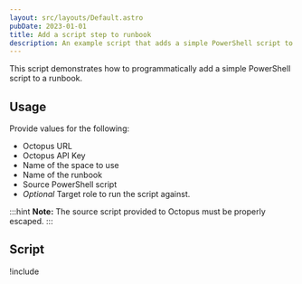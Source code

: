 ```yaml
---
layout: src/layouts/Default.astro
pubDate: 2023-01-01
title: Add a script step to runbook
description: An example script that adds a simple PowerShell script to a runbook.
---
```


This script demonstrates how to programmatically add a simple PowerShell script to a runbook.

## Usage

Provide values for the following:

- Octopus URL
- Octopus API Key
- Name of the space to use
- Name of the runbook
- Source PowerShell script 
- *Optional* Target role to run the script against.

:::hint
**Note:** The source script provided to Octopus must be properly escaped.
:::

## Script

!include <add-script-step-to-runbook-scripts>
